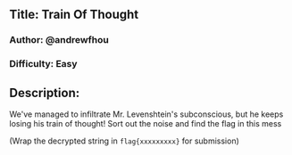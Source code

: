 ## Title: Train Of Thought
### Author: @andrewfhou
### Difficulty: Easy
## Description:
We've managed to infiltrate Mr. Levenshtein's subconscious, but he keeps losing his train of thought! Sort out the noise and find the flag in this mess

(Wrap the decrypted string in `flag{xxxxxxxxx}` for submission)

